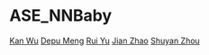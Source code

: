 # ASE_NNBaby
[Kan Wu](https://github.com/wkcn)
[Depu Meng](https://github.com/DeppMeng)
[Rui Yu]()
[Jian Zhao]()
[Shuyan Zhou]()